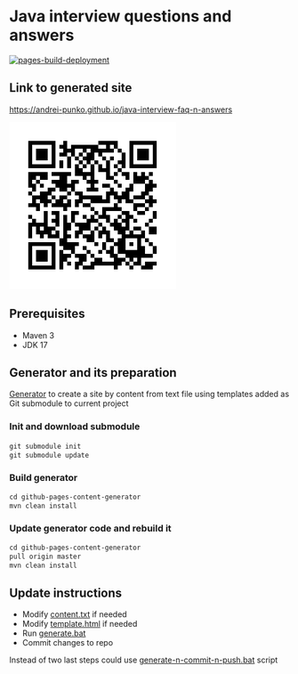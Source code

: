 
# Java interview questions and answers

[![pages-build-deployment](https://github.com/andrei-punko/java-interview-faq-n-answers/actions/workflows/pages/pages-build-deployment/badge.svg)](https://github.com/andrei-punko/java-interview-faq-n-answers/actions/workflows/pages/pages-build-deployment)

## Link to generated site
https://andrei-punko.github.io/java-interview-faq-n-answers

![QR code with link](./images/QR-code-with-link.png)

## Prerequisites
- Maven 3
- JDK 17

## Generator and its preparation
[Generator](https://github.com/andrei-punko/github-pages-content-generator) to create a site 
by content from text file using templates added as Git submodule to current project

### Init and download submodule
```
git submodule init
git submodule update
```

### Build generator
```
cd github-pages-content-generator
mvn clean install
```

### Update generator code and rebuild it
```
cd github-pages-content-generator
pull origin master
mvn clean install
```

## Update instructions
- Modify [content.txt](src/content.txt) if needed
- Modify [template.html](templates/template.html) if needed
- Run [generate.bat](generate.bat)
- Commit changes to repo

Instead of two last steps could use [generate-n-commit-n-push.bat](generate-n-commit-n-push.bat) script
